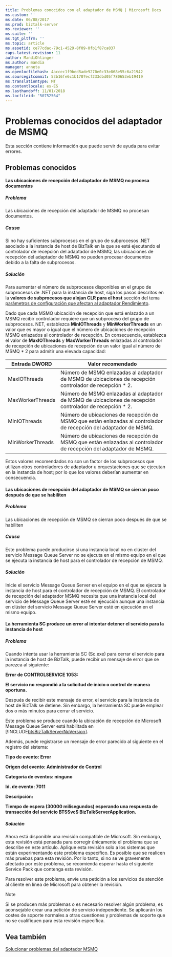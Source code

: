 ```yaml
---
title: Problemas conocidos con el adaptador de MSMQ | Microsoft Docs
ms.custom: ''
ms.date: 06/08/2017
ms.prod: biztalk-server
ms.reviewer: ''
ms.suite: ''
ms.tgt_pltfrm: ''
ms.topic: article
ms.assetid: ce77cdac-79c1-4529-8f09-0fb1f87ca037
caps.latest.revision: 11
author: MandiOhlinger
ms.author: mandia
manager: anneta
ms.openlocfilehash: 4accec1f9bed8ade9270e0c33e868e55c6a21942
ms.sourcegitcommit: 53b16fe6c1b1707ecf233dbd05f780653eb19419
ms.translationtype: MT
ms.contentlocale: es-ES
ms.lasthandoff: 11/01/2018
ms.locfileid: "50752564"
---
```

# <a name="known-issues-with-the-msmq-adapter"></a>Problemas conocidos del adaptador de MSMQ
Esta sección contiene información que puede servir de ayuda para evitar errores.  
  
## <a name="known-issues"></a>Problemas conocidos  
  
#### <a name="msmq-adapter-receive-locations-do-not-process-documents"></a>Las ubicaciones de recepción del adaptador de MSMQ no procesa documentos  
  
##### <a name="problem"></a>Problema  
 Las ubicaciones de recepción del adaptador de MSMQ no procesan documentos.  
  
##### <a name="cause"></a>Causa  
 Si no hay suficientes subprocesos en el grupo de subprocesos .NET asociado a la instancia de host de BizTalk en la que se está ejecutando el controlador de recepción del adaptador de MSMQ, las ubicaciones de recepción del adaptador de MSMQ no pueden procesar documentos debido a la falta de subprocesos.  
  
##### <a name="resolution"></a>Solución  
 Para aumentar el número de subprocesos disponibles en el grupo de subprocesos de .NET para la instancia de host, siga los pasos descritos en la **valores de subprocesos que alojan CLR para el host** sección del tema [parámetros de configuración que afectan al adaptador Rendimiento](../core/configuration-parameters-that-affect-adapter-performance.md).  
  
 Dado que cada MSMQ ubicación de recepción que está enlazado a un MSMQ recibir controlador requiere que un subproceso del grupo de subprocesos. NET, establezca **MinIOThreads** y **MinWorkerThreads** en un valor que es mayor o igual que el número de ubicaciones de recepción MSMQ enlazados al controlador de recepción. En consecuencia, establezca el valor de **MaxIOThreads** y **MaxWorkerThreads** enlazadas al controlador de recepción de ubicaciones de recepción de un valor igual al número de MSMQ \* 2 para admitir una elevada capacidad:  
  
|Entrada DWORD|Valor recomendado|  
|-----------------|-----------------------|  
|MaxIOThreads|Número de MSMQ enlazadas al adaptador de MSMQ de ubicaciones de recepción controlador de recepción \* 2.|  
|MaxWorkerThreads|Número de MSMQ enlazadas al adaptador de MSMQ de ubicaciones de recepción controlador de recepción \* 2.|  
|MinIOThreads|Número de ubicaciones de recepción de MSMQ que están enlazadas al controlador de recepción del adaptador de MSMQ.|  
|MinWorkerThreads|Número de ubicaciones de recepción de MSMQ que están enlazadas al controlador de recepción del adaptador de MSMQ.|  
  
 Estos valores recomendados no son un factor de los subprocesos que utilizan otros controladores de adaptador u orquestaciones que se ejecutan en la instancia de host; por lo que los valores deberían aumentar en consecuencia.  
  
#### <a name="msmq-adapter-receive-locations-shut-down-shortly-after-they-are-enabled"></a>Las ubicaciones de recepción del adaptador de MSMQ se cierran poco después de que se habiliten  
  
##### <a name="problem"></a>Problema  
 Las ubicaciones de recepción de MSMQ se cierran poco después de que se habiliten  
  
##### <a name="cause"></a>Causa  
 Este problema puede producirse si una instancia local no en clúster del servicio Message Queue Server no se ejecuta en el mismo equipo en el que se ejecuta la instancia de host para el controlador de recepción de MSMQ.  
  
##### <a name="resolution"></a>Solución  
 Inicie el servicio Message Queue Server en el equipo en el que se ejecuta la instancia de host para el controlador de recepción de MSMQ. El controlador de recepción del adaptador MSMQ necesita que una instancia local del servicio de Message Queue Server esté en ejecución aunque una instancia en clúster del servicio Message Queue Server esté en ejecución en el mismo equipo.  
  
#### <a name="sc-tool-causes-error-when-attempting-to-stop-service-for-host-instance"></a>La herramienta SC produce un error al intentar detener el servicio para la instancia de host  
  
##### <a name="problem"></a>Problema  
 Cuando intenta usar la herramienta SC (Sc.exe) para cerrar el servicio para la instancia de host de BizTalk, puede recibir un mensaje de error que se parezca al siguiente:  
  
 **Error de CONTROLSERVICE 1053:**  
  
 **El servicio no respondió a la solicitud de inicio o control de manera oportuna.**  
  
 Después de recibir este mensaje de error, el servicio para la instancia de host de BizTalk se detiene. Sin embargo, la herramienta SC puede emplear dos o más minutos para cerrar el servicio.  
  
 Este problema se produce cuando la ubicación de recepción de Microsoft Message Queue Server está habilitada en [!INCLUDE[btsBizTalkServerNoVersion](../includes/btsbiztalkservernoversion-md.md)].  
  
 Además, puede registrarse un mensaje de error parecido al siguiente en el registro del sistema:  
  
 **Tipo de evento: Error**  
  
 **Origen del evento: Administrador de Control**  
  
 **Categoría de eventos: ninguno**  
  
 **Id. de evento: 7011**  
  
 **Descripción:**  
  
 **Tiempo de espera (30000 milisegundos) esperando una respuesta de transacción del servicio BTSSvc$ BizTalkServerApplication.**  
  
##### <a name="resolution"></a>Solución  
 Ahora está disponible una revisión compatible de Microsoft. Sin embargo, esta revisión está pensada para corregir únicamente el problema que se describe en este artículo. Aplique esta revisión solo a los sistemas que están experimentando este problema específico. Es posible que se realicen más pruebas para esta revisión. Por lo tanto, si no se ve gravemente afectado por este problema, se recomienda esperar hasta el siguiente Service Pack que contenga esta revisión.  
  
 Para resolver este problema, envíe una petición a los servicios de atención al cliente en línea de Microsoft para obtener la revisión.  
  
> [!NOTE]
>  Si se producen más problemas o es necesario resolver algún problema, es aconsejable crear una petición de servicio independiente. Se aplicarán los costes de soporte normales a otras cuestiones y problemas de soporte que no se cualifiquen para esta revisión específica.  
  
## <a name="see-also"></a>Vea también  
 [Solucionar problemas del adaptador MSMQ](../core/troubleshooting-the-msmq-adapter.md)